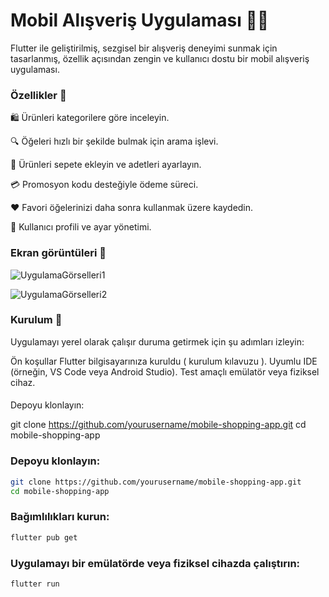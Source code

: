 # Mobil Alışveriş Uygulaması 📱🛒

Flutter ile geliştirilmiş, sezgisel bir alışveriş deneyimi sunmak için tasarlanmış, özellik açısından zengin ve kullanıcı dostu bir mobil alışveriş uygulaması.

### Özellikler 🌟

🛍️ Ürünleri kategorilere göre inceleyin.

🔍 Öğeleri hızlı bir şekilde bulmak için arama işlevi.

🛒 Ürünleri sepete ekleyin ve adetleri ayarlayın.

💳 Promosyon kodu desteğiyle ödeme süreci.

❤️ Favori öğelerinizi daha sonra kullanmak üzere kaydedin.

👤 Kullanıcı profili ve ayar yönetimi.


### Ekran görüntüleri 📸

![UygulamaGörselleri1](https://github.com/user-attachments/assets/70c193ea-ddaf-40c0-beab-fae2691c7d6e)



![UygulamaGörselleri2](https://github.com/user-attachments/assets/a8e2cb39-eca8-42db-88d4-0256ee4e3217)

### Kurulum 🚀
Uygulamayı yerel olarak çalışır duruma getirmek için şu adımları izleyin:

Ön koşullar
Flutter bilgisayarınıza kuruldu ( kurulum kılavuzu ).
Uyumlu IDE (örneğin, VS Code veya Android Studio).
Test amaçlı emülatör veya fiziksel cihaz.
####

Depoyu klonlayın:

git clone https://github.com/yourusername/mobile-shopping-app.git
cd mobile-shopping-app


### Depoyu klonlayın:

```bash
git clone https://github.com/yourusername/mobile-shopping-app.git
cd mobile-shopping-app
```

### Bağımlılıkları kurun:

```bash
flutter pub get
```

### Uygulamayı bir emülatörde veya fiziksel cihazda çalıştırın:

```bash
flutter run
```


